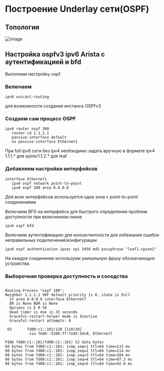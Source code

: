 # Построение Underlay сети(OSPF)

## Топология 

![image](https://github.com/user-attachments/assets/177128cc-bbc2-4bed-a8bb-c5334b1ecde1)

## Настройка ospfv3 ipv6 Arista с аутентификацией и bfd

Выполним настройку ospf.

### Включаем 
```
ipv6 unicast-routing 
```
для возможности создания инстанса OSPFv3

### Создаем сам процесс OSPF

```
ipv6 router ospf 100
   router-id 1.1.1.1  
   passive-interface default
   no passive-interface Ethernet1
```

При full ipv6 сети без ipv4 необходимо задать вручную в формате ipv4 1.1.1.* для spine/1.1.2.* для leaf

### Добавляем настройки интерфейсов

```
interface Ethernet1
   ipv6 ospf network point-to-point
   ipv6 ospf 100 area 0.0.0.0
```

Для всех интерфейсов используется одна зона c point-to-point соединениями 

Включаем BFD на интерфейсе для быстрого определения проблем доступности при включенном линке

```
ipv6 ospf bfd
```

Включаем аутентификацию для консистентности для избежания ошибок неправильных подключений/конфигурации

```
ipv6 ospf authentication ipsec spi 3456 md5 passphrase "leaf1-spine1"
```

На каждое соединение используем уникальную фразу обозначающую устройства.

### Выборочная проверка доступность и соседства

```

Routing Process "ospf 100":
Neighbor 1.1.1.1 VRF default priority is 0, state is Full
  In area 0.0.0.0 interface Ethernet7
  DR is None BDR is None
  Options is E R V6
  Dead timer is due in 33 seconds
  Graceful-restart-helper mode is Inactive
  Graceful-restart attempts: 0

 O3       fd00:c1::101/128 [110/20]
           via fe80::5200:ff:fed5:5dc0, Ethernet7

PING fd00:c1::101(fd00:c1::101) 52 data bytes
60 bytes from fd00:c1::101: icmp_seq=1 ttl=64 time=115 ms
60 bytes from fd00:c1::101: icmp_seq=2 ttl=64 time=114 ms
60 bytes from fd00:c1::101: icmp_seq=3 ttl=64 time=104 ms
60 bytes from fd00:c1::101: icmp_seq=4 ttl=64 time=97.3 ms
60 bytes from fd00:c1::101: icmp_seq=5 ttl=64 time=92.0 ms
```
